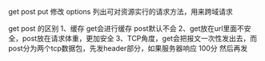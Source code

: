 get
post
put 修改
options 列出可对资源实行的请求方法，用来跨域请求

get post 的区别
1、缓存 
get会进行缓存 post默认不会
2、get放在url里面不安全，post放在请求体重，更加安全
3、TCP角度，get会把报文一次性发出去，而post分为两个tcp数据包，先发header部分，如果服务器响应 100分
然后再发

